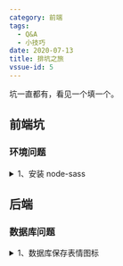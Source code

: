 ```yaml
---
category: 前端
tags:
  - Q&A
  - 小技巧
date: 2020-07-13
title: 排坑之旅
vssue-id: 5
---
```


坑一直都有，看见一个填一个。

<!-- more -->

## 前端坑

### 环境问题

<details>
<summary>1、安装 node-sass</summary>

```shell
npm install --save node-sass --registry=https://registry.npm.taobao.org --disturl=https://npm.taobao.org/dist --sass-binary-site=http://npm.taobao.org/mirrors/node-sass
```
</details>

## 后端

### 数据库问题

<details>
<summary>1、数据库保存表情图标</summary>

```sql
ALTER TABLE 表名 MODIFY 字段名 VARCHAR(128) CHARSET utf8mb4 COLLATE utf8mb4_unicode_ci;

# ALTER TABLE sys_user MODIFY nickname VARCHAR(128) CHARSET utf8mb4 COLLATE utf8mb4_unicode_ci;
```
</details>
